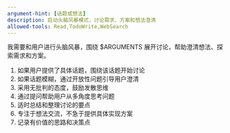 ```yaml
---
argument-hint: [话题或想法]
description: 启动头脑风暴模式，讨论需求、方案和想法澄清
allowed-tools: Read,TodoWrite,WebSearch
---
```


我需要和用户进行头脑风暴，围绕 $ARGUMENTS 展开讨论，帮助澄清想法、探索需求和方案。

1. 如果用户提供了具体话题，围绕该话题开始讨论
2. 如果话题模糊，通过开放性问题引导用户澄清
3. 采用无批判的态度，鼓励发散思维
4. 通过提问帮助用户从多角度思考问题
5. 适时总结和整理讨论的要点
6. 专注于想法交流，不急于提供具体实现方案
7. 记录有价值的思路和决策点